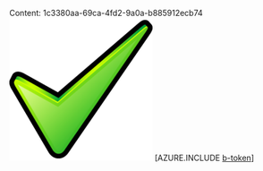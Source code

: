 Content: 1c3380aa-69ca-4fd2-9a0a-b885912ecb74![image](79fd4388-9dd1-4ba2-8863-0731728d37cc.png)
[AZURE.INCLUDE [b-token](9f955c57-6b5d-4535-bcbf-4d6aec9fe608.md)]

